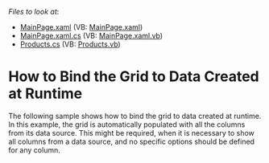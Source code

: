 <!-- default file list -->
*Files to look at*:

* [MainPage.xaml](./CS/AgDataGrid_BindRuntimeData/MainPage.xaml) (VB: [MainPage.xaml](./VB/AgDataGrid_BindRuntimeData/MainPage.xaml))
* [MainPage.xaml.cs](./CS/AgDataGrid_BindRuntimeData/MainPage.xaml.cs) (VB: [MainPage.xaml.vb](./VB/AgDataGrid_BindRuntimeData/MainPage.xaml.vb))
* [Products.cs](./CS/AgDataGrid_BindRuntimeData/Products.cs) (VB: [Products.vb](./VB/AgDataGrid_BindRuntimeData/Products.vb))
<!-- default file list end -->
# How to Bind the Grid to Data Created at Runtime


<p>The following sample shows how to bind the grid to data created at runtime. In this example, the grid is automatically populated with all the columns from its data source. This might be required, when it is necessary to show all columns from a data source, and no specific options should be defined for any column.</p>

<br/>


